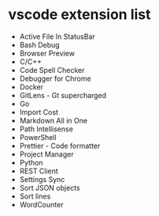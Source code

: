# vscode extension list

- Active File In StatusBar
- Bash Debug
- Browser Preview
- C/C++
- Code Spell Checker
- Debugger for Chrome
- Docker
- GitLens - Gt supercharged
- Go
- Import Cost
- Markdown All in One
- Path Intellisense
- PowerShell
- Prettier - Code formatter
- Project Manager
- Python
- REST Client
- Settings Sync
- Sort JSON objects
- Sort lines
- WordCounter
